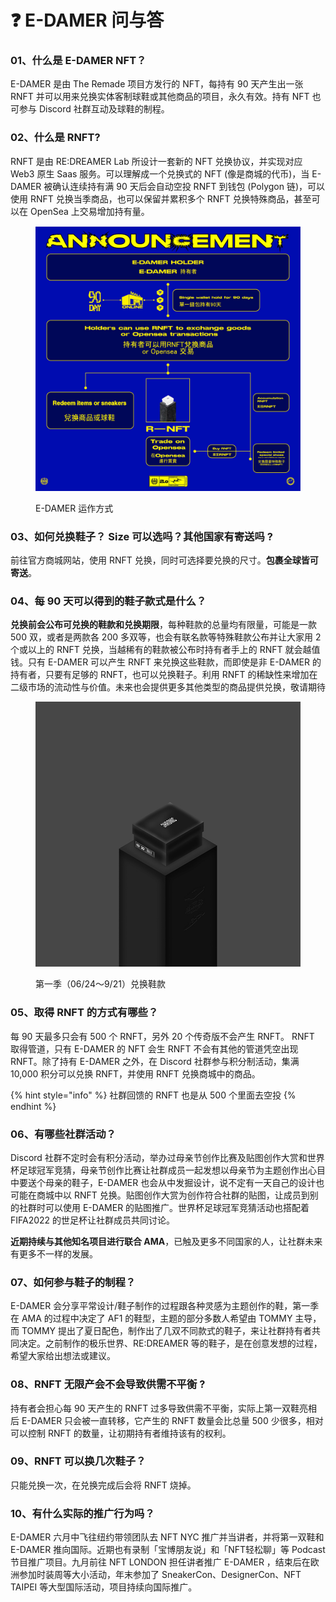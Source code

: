 # ❓ E-DAMER 问与答

### 01、什么是 E-DAMER NFT？

E-DAMER 是由 The Remade 项目方发行的 NFT，每持有 90 天产生出一张 RNFT 并可以用来兑换实体客制球鞋或其他商品的项目，永久有效。持有 NFT 也可参与 Discord 社群互动及球鞋的制程。

### 02、什么是 RNFT?

RNFT 是由 RE:DREAMER Lab 所设计一套新的 NFT 兑换协议，并实现对应 Web3 原生 Saas 服务。可以理解成一个兑换式的 NFT (像是商城的代币)，当 E-DAMER 被确认连续持有满 90 天后会自动空投 RNFT 到钱包 (Polygon 链)，可以使用 RNFT 兑换当季商品，也可以保留并累积多个 RNFT 兑换特殊商品，甚至可以在 OpenSea 上交易增加持有量。

<figure><img src=".gitbook/assets/FRqVROSakAAeywe2 (1).jpg" alt=""><figcaption><p>E-DAMER 运作方式</p></figcaption></figure>

### 03、如何兑换鞋子？ Size 可以选吗？其他国家有寄送吗 ?

前往官方商城网站，使用 RNFT 兑换，同时可选择要兑换的尺寸。**包裹全球皆可寄送**。

### 04、每 90 天可以得到的鞋子款式是什么？

**兑换前会公布可兑换的鞋款和兑换期限**，每种鞋款的总量均有限量，可能是一款 500 双，或者是两款各 200 多双等，也会有联名款等特殊鞋款公布并让大家用 2 个或以上的 RNFT 兑换，当越稀有的鞋款被公布时持有者手上的 RNFT 就会越值钱。只有 E-DAMER 可以产生 RNFT 来兑换这些鞋款，而即使是非 E-DAMER 的持有者，只要有足够的 RNFT，也可以兑换鞋子。利用 RNFT 的稀缺性来增加在二级市场的流动性与价值。未来也会提供更多其他类型的商品提供兑换，敬请期待

<figure><img src=".gitbook/assets/03.jpg" alt=""><figcaption><p>第一季（06/24～9/21）兑换鞋款</p></figcaption></figure>

### 05、取得 RNFT 的方式有哪些？

每 90 天最多只会有 500 个 RNFT，另外 20 个传奇版不会产生 RNFT。 RNFT 取得管道，只有 E-DAMER 的 NFT 会生 RNFT 不会有其他的管道凭空出现 RNFT。除了持有 E-DAMER 之外，在 Discord 社群参与积分制活动，集满 10,000 积分可以兑换 RNFT，并使用 RNFT 兑换商城中的商品。

{% hint style="info" %}
社群回馈的 RNFT 也是从 500 个里面去空投
{% endhint %}

### 06、有哪些社群活动？

Discord 社群不定时会有积分活动，举办过母亲节创作比赛及贴图创作大赏和世界杯足球冠军竞猜，母亲节创作比赛让社群成员一起发想以母亲节为主题创作出心目中要送个母亲的鞋子，E-DAMER 也会从中发掘设计，说不定有一天自己的设计也可能在商城中以 RNFT 兑换。贴图创作大赏为创作符合社群的贴图，让成员到别的社群时可以使用 E-DAMER 的贴图推广。世界杯足球冠军竞猜活动也搭配着 FIFA2022 的世足杯让社群成员共同讨论。

**近期持续与其他知名项目进行联合 AMA**，已触及更多不同国家的人，让社群未来有更多不一样的发展。

### 07、如何参与鞋子的制程？

E-DAMER 会分享平常设计/鞋子制作的过程跟各种灵感为主题创作的鞋，第一季在 AMA 的过程中决定了 AF1 的鞋型，主题的部分多数人希望由 TOMMY 主导，而 TOMMY 提出了夏日配色，制作出了几双不同款式的鞋子，来让社群持有者共同决定。之前制作的极乐世界、RE:DREAMER 等的鞋子，是在创意发想的过程，希望大家给出想法或建议。

### 08、RNFT 无限产会不会导致供需不平衡 ?

持有者会担心每 90 天产生的 RNFT 过多导致供需不平衡，实际上第一双鞋亮相后 E-DAMER 只会被一直转移，它产生的 RNFT 数量会比总量 500 少很多，相对可以控制 RNFT 的数量，让初期持有者维持该有的权利。

### 09、RNFT 可以换几次鞋子？

只能兑换一次，在兑换完成后会将 RNFT 烧掉。

### 10、有什么实际的推广行为吗？

E-DAMER 六月中飞往纽约带领团队去 NFT NYC 推广并当讲者，并将第一双鞋和 E-DAMER 推向国际。近期也有录制「宝博朋友说」和「NFT轻松聊」等 Podcast 节目推广项目。九月前往 NFT LONDON 担任讲者推广 E-DAMER ，结束后在欧洲参加时装周等大小活动，年末参加了 SneakerCon、DesignerCon、NFT TAIPEI 等大型国际活动，项目持续向国际推广。
